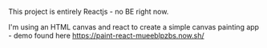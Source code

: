 This project is entirely Reactjs - no BE right now.

I'm using an HTML canvas and react to create a simple canvas painting app - demo found here https://paint-react-mueeblpzbs.now.sh/